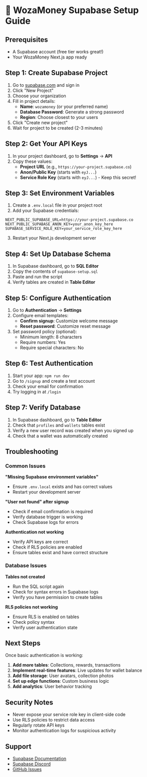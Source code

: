 # 🚀 WozaMoney Supabase Setup Guide

## Prerequisites
- A Supabase account (free tier works great!)
- Your WozaMoney Next.js app ready

## Step 1: Create Supabase Project

1. Go to [supabase.com](https://supabase.com) and sign in
2. Click "New Project"
3. Choose your organization
4. Fill in project details:
   - **Name**: `wozamoney` (or your preferred name)
   - **Database Password**: Generate a strong password
   - **Region**: Choose closest to your users
5. Click "Create new project"
6. Wait for project to be created (2-3 minutes)

## Step 2: Get Your API Keys

1. In your project dashboard, go to **Settings** → **API**
2. Copy these values:
   - **Project URL** (e.g., `https://your-project.supabase.co`)
   - **Anon/Public Key** (starts with `eyJ...`)
   - **Service Role Key** (starts with `eyJ...`) - Keep this secret!

## Step 3: Set Environment Variables

1. Create a `.env.local` file in your project root
2. Add your Supabase credentials:

```env
NEXT_PUBLIC_SUPABASE_URL=https://your-project.supabase.co
NEXT_PUBLIC_SUPABASE_ANON_KEY=your_anon_key_here
SUPABASE_SERVICE_ROLE_KEY=your_service_role_key_here
```

3. Restart your Next.js development server

## Step 4: Set Up Database Schema

1. In Supabase dashboard, go to **SQL Editor**
2. Copy the contents of `supabase-setup.sql`
3. Paste and run the script
4. Verify tables are created in **Table Editor**

## Step 5: Configure Authentication

1. Go to **Authentication** → **Settings**
2. Configure email templates:
   - **Confirm signup**: Customize welcome message
   - **Reset password**: Customize reset message
3. Set password policy (optional):
   - Minimum length: 8 characters
   - Require numbers: Yes
   - Require special characters: No

## Step 6: Test Authentication

1. Start your app: `npm run dev`
2. Go to `/signup` and create a test account
3. Check your email for confirmation
4. Try logging in at `/login`

## Step 7: Verify Database

1. In Supabase dashboard, go to **Table Editor**
2. Check that `profiles` and `wallets` tables exist
3. Verify a new user record was created when you signed up
4. Check that a wallet was automatically created

## Troubleshooting

### Common Issues

**"Missing Supabase environment variables"**
- Ensure `.env.local` exists and has correct values
- Restart your development server

**"User not found" after signup**
- Check if email confirmation is required
- Verify database trigger is working
- Check Supabase logs for errors

**Authentication not working**
- Verify API keys are correct
- Check if RLS policies are enabled
- Ensure tables exist and have correct structure

### Database Issues

**Tables not created**
- Run the SQL script again
- Check for syntax errors in Supabase logs
- Verify you have permission to create tables

**RLS policies not working**
- Ensure RLS is enabled on tables
- Check policy syntax
- Verify user authentication state

## Next Steps

Once basic authentication is working:

1. **Add more tables**: Collections, rewards, transactions
2. **Implement real-time features**: Live updates for wallet balance
3. **Add file storage**: User avatars, collection photos
4. **Set up edge functions**: Custom business logic
5. **Add analytics**: User behavior tracking

## Security Notes

- Never expose your service role key in client-side code
- Use RLS policies to restrict data access
- Regularly rotate API keys
- Monitor authentication logs for suspicious activity

## Support

- [Supabase Documentation](https://supabase.com/docs)
- [Supabase Discord](https://discord.supabase.com)
- [GitHub Issues](https://github.com/supabase/supabase/issues)
